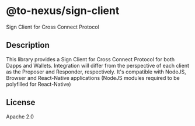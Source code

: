# @to-nexus/sign-client

Sign Client for Cross Connect Protocol

## Description

This library provides a Sign Client for Cross Connect Protocol for both Dapps and Wallets. Integration will differ from the perspective of each client as the Proposer and Responder, respectively. It's compatible with NodeJS, Browser and React-Native applications (NodeJS modules required to be polyfilled for React-Native)

## License

Apache 2.0
